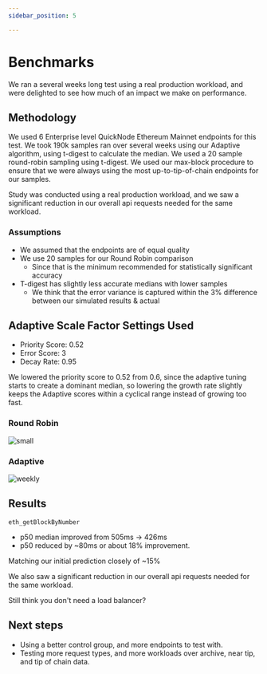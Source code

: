 ```yaml
---
sidebar_position: 5

---
```


# Benchmarks

We ran a several weeks long test using a real production workload, and were delighted to see how much of an impact we
make on performance.

## Methodology

We used 6 Enterprise level QuickNode Ethereum Mainnet endpoints for this test.
We took 190k samples ran over several weeks using our Adaptive algorithm, using t-digest to calculate the median.
We used a 20 sample round-robin sampling using t-digest.
We used our max-block procedure to ensure that we were always using the most up-to-tip-of-chain endpoints for our
samples.

Study was conducted using a real production workload, and we saw a significant reduction in our overall api requests
needed for the same workload.

### Assumptions

- We assumed that the endpoints are of equal quality
- We use 20 samples for our Round Robin comparison
    - Since that is the minimum recommended for statistically significant accuracy
- T-digest has slightly less accurate medians with lower samples
    - We think that the error variance is captured within the 3% difference between our simulated results & actual

## Adaptive Scale Factor Settings Used

- Priority Score: 0.52
- Error Score: 3
- Decay Rate: 0.95

We lowered the priority score to 0.52 from 0.6, since the adaptive tuning starts to create a dominant median, so
lowering the
growth rate slightly keeps the Adaptive scores within a cyclical range instead of growing too fast.

### Round Robin

![small](https://github.com/zeus-fyi/zeus/assets/17446735/efccf2b0-ecc8-4bef-a966-e7fe994370a2)

### Adaptive

![weekly](https://github.com/zeus-fyi/zeus/assets/17446735/9919f53c-7b6a-46ba-9780-7fbbc0aa9da0)

## Results

```eth_getBlockByNumber```

- p50 median improved from 505ms -> 426ms
- p50 reduced by ~80ms or about 18% improvement.

Matching our initial prediction closely of ~15%

We also saw a significant reduction in our overall api requests needed for the same workload.

Still think you don't need a load balancer?

## Next steps

- Using a better control group, and more endpoints to test with.
- Testing more request types, and more workloads over archive, near tip, and tip of chain data.